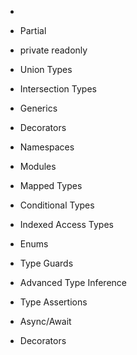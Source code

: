 
-
- Partial
- private readonly

- Union Types
- Intersection Types
- Generics
- Decorators
- Namespaces
- Modules
- Mapped Types
- Conditional Types
- Indexed Access Types
- Enums
- Type Guards
- Advanced Type Inference
- Type Assertions
- Async/Await
- Decorators
